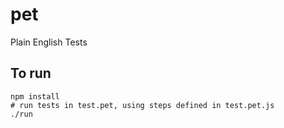 # pet
Plain English Tests

## To run

```
npm install
# run tests in test.pet, using steps defined in test.pet.js
./run
```

